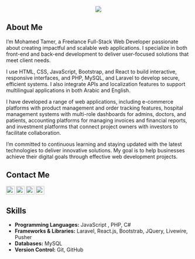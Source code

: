 <h3 align="center">
  <img src="https://readme-typing-svg.herokuapp.com/?lines=This+is+Mohamed+Tamer;Nice+to+meet+you+%F0%9F%91%8B&center=true&size=30">
</h3>

## About Me

I’m Mohamed Tamer, a Freelance Full-Stack Web Developer passionate about creating impactful and scalable web applications. I specialize in both front-end and back-end development to deliver user-focused solutions that meet client needs.

I use HTML, CSS, JavaScript, Bootstrap, and React to build interactive, responsive interfaces, and PHP, MySQL, and Laravel to develop secure, efficient systems. I also integrate APIs and localization features to support multilingual applications in both Arabic and English.

I have developed a range of web applications, including e-commerce platforms with product management and order tracking features, hospital management systems with multi-role dashboards for admins, doctors, and patients, accounting platforms for managing invoices and financial reports, and investment platforms that connect project owners with investors to facilitate collaboration.

I’m committed to continuous learning and staying updated with the latest technologies to deliver innovative solutions. My goal is to help businesses achieve their digital goals through effective web development projects.


<h2 >Contact Me</h2>
<p>
  <a href="https://www.linkedin.com/in/mhmdtamer/"><img src="https://img.shields.io/badge/linkedin-%230077B5.svg?&style=flat&logo=linkedin&logoColor=white" height=23></a>
  <a href="mailto:mohammed.tameer43@gmail.com"><img src="https://img.shields.io/badge/Gmail-D14836?style=flat&logo=gmail&logoColor=white" height=23></a>
  <a href="http://wa.me//201286721270"><img src="https://img.shields.io/badge/WhatsApp-25D366?style=flat&logo=whatsapp&logoColor=white" height=23></a>
  <a href="https://github.com/mhmdsakr/"><img src="https://img.shields.io/badge/GitHub-100000?style=flat&logo=github&logoColor=white" height=23></a>
  <!-- <a href="https://github.com/Mohamed-Twfik/"><img src="https://img.shields.io/badge/Portfolio-white?style=flat&logo=protodotio&logoColor=black" height=23></a> -->
</p>


## Skills

- **Programming Languages:** JavaScript , PHP, C#
- **Frameworks & Libraries:** Laravel, React.js, Bootstrab, JQuery, Livewire, Pusher
- **Databases:** MySQL
- **Version Control:** Git, GitHub

